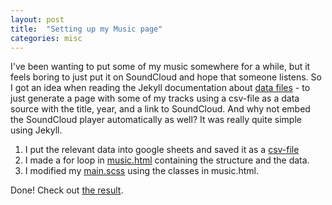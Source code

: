 ```yaml
---
layout: post
title:  "Setting up my Music page"
categories: misc
---
```

I've been wanting to put some of my music somewhere for a while, but it feels boring to just put it on SoundCloud and hope that someone listens. So I got an idea when reading the Jekyll documentation about [data files](https://jekyllrb.com/docs/datafiles/) - to just generate a page with some of my tracks using a csv-file as a data source with the title, year, and a link to SoundCloud. And why not embed the SoundCloud player automatically as well? It was really quite simple using Jekyll.

1. I put the relevant data into google sheets and saved it as a [csv-file](https://github.com/jimdis/jimdis.github.io/blob/master/_data/music.csv)
2. I made a for loop in [music.html](https://github.com/jimdis/jimdis.github.io/blob/master/music.html) containing the structure and the data.
3. I modified my [main.scss](https://github.com/jimdis/jimdis.github.io/blob/master/assets/main.scss) using the classes in music.html.

Done! Check out [the result](/music/).